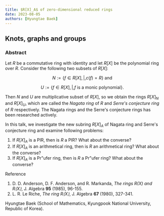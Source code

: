 ```yaml
---
title: $R[X]_A$ of zero-dimensional reduced rings
date: 2023-08-05
authors: [Hyungtae Baek]
---
```


## Knots, graphs and groups

### Abstract

Let $R$ be a commutative ring with identity and let $R[X]$ be the polynomial ring over $R$. Consider the following two subsets of $R[X]$:

$$
N := \{f \in R[X] ,|, c(f) = R\}\ \text{and}
$$

$$
U := \{f \in R[X] ,|, f \ \text{is a monic polynomial} \}.
$$


Then $N$ and $U$ are multiplicative subset of $R[X]$, so we obtain the rings $R[X]_N$ and $R[X]_U$, which are called the *Nagata ring* of $R$ and *Serre's conjecture ring* of $R$ respectively. The Nagata rings and the Serre's conjecture rings has been researched actively.


In this talk, we investigate the new subring $R[X]_A$ of Nagata ring and Serre's conjecture ring and examine following problems:

1) If $R[X]_A$ is a PIR, then is $R$ a PIR? What about the converse?
2) If $R[X]_A$ is an arithmetical ring, then is $R$ an arithmetical ring? What about the converse?
3) If $R[X]_A$ is a Pr\"ufer ring, then is $R$ a Pr\"ufer ring? What about the converse?

Reference

1. D. D. Anderson, D. F. Anderson, and R. Markanda, *The rings $R(X)$ and $R \left< X\right>$*, J. Algebra **95** (1985), 96-155.
2. L. R. Le Riche, *The ring $R\left< X \right>$*, J. Algebra **67** (1980), 327-341.

Hyungtae Baek (School of Mathematics, Kyungpook National University, Republic of Korea).
